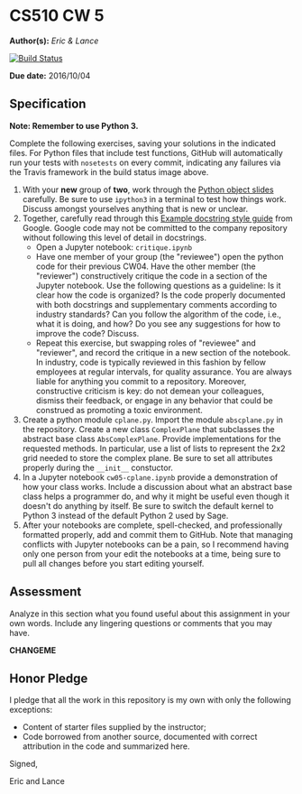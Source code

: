 # CS510 CW 5

**Author(s):** _Eric & Lance_

[![Build Status](https://travis-ci.org/chapman-cs510-2016f/cw-05-eric_lance.svg?branch=master)](https://travis-ci.org/chapman-cs510-2016f/cw-05-eric_lance)

**Due date:** 2016/10/04

## Specification

**Note: Remember to use Python 3.**

Complete the following exercises, saving your solutions in the indicated files. For Python files that include test functions, GitHub will automatically run your tests with ```nosetests``` on every commit, indicating any failures via the Travis framework in the build status image above.

1. With your **new** group of **two**, work through the [Python object slides](http://slides.com/profdressel/python-objects-overview) carefully. Be sure to use ```ipython3``` in a terminal to test how things work. Discuss amongst yourselves anything that is new or unclear.
1. Together, carefully read through this [Example docstring style guide](http://sphinxcontrib-napoleon.readthedocs.io/en/latest/example_google.html) from Google. Google code may not be committed to the company repository without following this level of detail in docstrings. 
    * Open a Jupyter notebook: ```critique.ipynb```
    * Have one member of your group (the "reviewee") open the python code for their previous CW04. Have the other member (the "reviewer") constructively critique the code in a section of the Jupyter notebook. Use the following questions as a guideline: Is it clear how the code is organized? Is the code properly documented with both docstrings and supplementary comments according to industry standards? Can you follow the algorithm of the code, i.e., what it is doing, and how? Do you see any suggestions for how to improve the code? Discuss.
    * Repeat this exercise, but swapping roles of "reviewee" and "reviewer", and record the critique in a new section of the notebook. In industry, code is typically reviewed in this fashion by fellow employees at regular intervals, for quality assurance. You are always liable for anything you commit to a repository. Moreover, constructive criticism is key: do not demean your colleagues, dismiss their feedback, or engage in any behavior that could be construed as promoting a toxic environment.
1. Create a python module ```cplane.py```. Import the module ```abscplane.py``` in the repository. Create a new class ```ComplexPlane``` that subclasses the abstract base class ```AbsComplexPlane```. Provide implementations for the requested methods. In particular, use a list of lists to represent the 2x2 grid needed to store the complex plane. Be sure to set all attributes properly during the ```__init__``` constuctor.
1. In a Jupyter notebook ```cw05-cplane.ipynb``` provide a demonstration of how your class works. Include a discussion about what an abstract base class helps a programmer do, and why it might be useful even though it doesn't do anything by itself. Be sure to switch the default kernel to Python 3 instead of the default Python 2 used by Sage.
1. After your notebooks are complete, spell-checked, and professionally formatted properly, add and commit them to GitHub. Note that managing conflicts with Jupyter notebooks can be a pain, so I recommend having only one person from your edit the notebooks at a time, being sure to pull all changes before you start editing yourself.


## Assessment

Analyze in this section what you found useful about this assignment in your own words. Include any lingering questions or comments that you may have.

**CHANGEME**

## Honor Pledge

I pledge that all the work in this repository is my own with only the following exceptions:

* Content of starter files supplied by the instructor;
* Code borrowed from another source, documented with correct attribution in the code and summarized here.

Signed,

Eric and Lance

